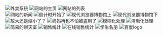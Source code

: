 ![](https://github.com/lovedly/learngit/raw/master/images/diner.png "外卖系统") 
![](https://github.com/lovedly/learngit/raw/master/images/企业网站主页.png "网站的主页") 
![](https://github.com/lovedly/learngit/raw/master/images/企业网站list.png  "网站的列表")  
![](https://github.com/lovedly/learngit/raw/master/images/企业网站news.png "网站的新闻") 
![](https://github.com/lovedly/learngit/raw/master/images/倒计时.png "倒计时开始了") 
![](https://github.com/lovedly/learngit/raw/master/images/现代博物馆上部分.png "现代浏览器博物馆上") 
![](https://github.com/lovedly/learngit/raw/master/images/现代博物馆下部分.png  "现代浏览器博物馆下") 
![](https://github.com/lovedly/learngit/raw/master/images/canvas滑竿缩放.png "放大还是缩小了？") 
![](https://github.com/lovedly/learngit/raw/master/images/canvas水印.png "妈妈再也不怕被盗用了") 
![](https://github.com/lovedly/learngit/raw/master/images/canvas红包上.png "模糊化处理")
![](https://github.com/lovedly/learngit/raw/master/images/canvas红包下.png "清晰化处理")
![](https://github.com/lovedly/learngit/raw/master/images/聊天室前端显示.png "简易的聊天室") 
![](https://github.com/lovedly/learngit/raw/master/images/sales.png "销售统计") 
![](https://github.com/lovedly/learngit/raw/master/images/WebSales.png "在线销售统计")
![](https://github.com/lovedly/learngit/raw/master/images/student.png "学生名册") 
![](http://www.baidu.com/img/bdlogo.gif "百度logo") 

